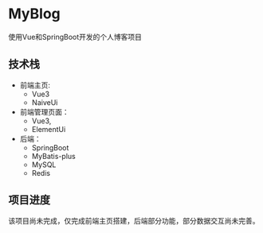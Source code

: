 # MyBlog
使用Vue和SpringBoot开发的个人博客项目
## 技术栈
- 前端主页:
  - Vue3
  - NaiveUi
- 前端管理页面：
  - Vue3,
  - ElementUi
- 后端：
  - SpringBoot
  - MyBatis-plus
  - MySQL
  - Redis
## 项目进度
该项目尚未完成，仅完成前端主页搭建，后端部分功能，部分数据交互尚未完善。


